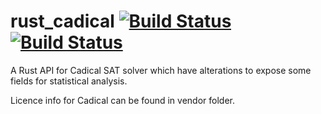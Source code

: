 # rust_cadical [![Build Status](https://travis-ci.com/gokberkkocak/rust_cadical.svg?branch=master)](https://travis-ci.com/gokberkkocak/rust_cadical) [![Build Status](https://github.com/gokberkkocak/rust_cadical/workflows/build-test/badge.svg)](https://github.com/gokberkkocak/rust_cadical/actions)
A Rust API for Cadical SAT solver which have alterations to expose some fields for statistical analysis.

Licence info for Cadical can be found in vendor folder.
